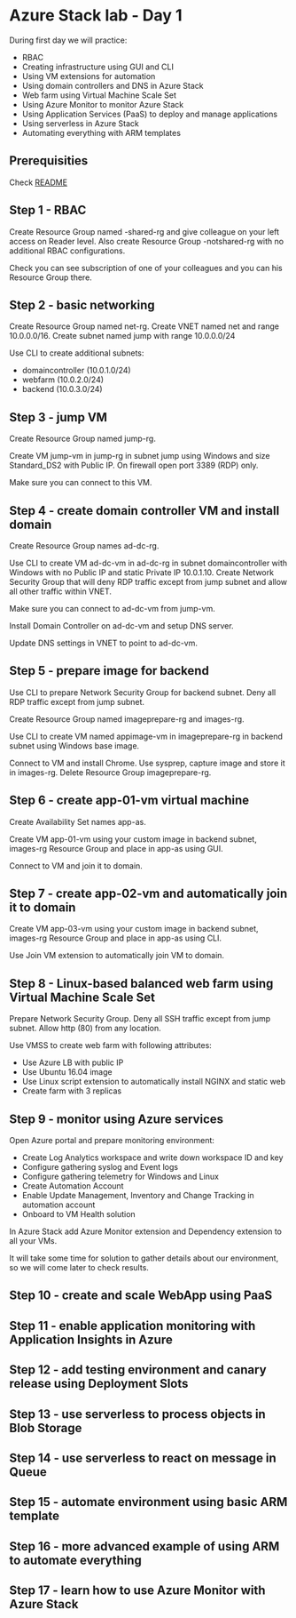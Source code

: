 # Azure Stack lab - Day 1
During first day we will practice:
- RBAC
- Creating infrastructure using GUI and CLI
- Using VM extensions for automation
- Using domain controllers and DNS in Azure Stack
- Web farm using Virtual Machine Scale Set
- Using Azure Monitor to monitor Azure Stack
- Using Application Services (PaaS) to deploy and manage applications
- Using serverless in Azure Stack
- Automating everything with ARM templates

## Prerequisities
Check [README](./README.md)

## Step 1 - RBAC
Create Resource Group named <yourname>-shared-rg and give colleague on your left access on Reader level. Also create Resource Group <yourname>-notshared-rg with no additional RBAC configurations.

Check you can see subscription of one of your colleagues and you can his Resource Group there.

## Step 2 - basic networking
Create Resource Group named net-rg.
Create VNET named net and range 10.0.0.0/16.
Create subnet named jump with range 10.0.0.0/24

Use CLI to create additional subnets:
- domaincontroller (10.0.1.0/24)
- webfarm (10.0.2.0/24)
- backend (10.0.3.0/24)

## Step 3 - jump VM
Create Resource Group named jump-rg.

Create VM jump-vm in jump-rg in subnet jump using Windows and size Standard_DS2 with Public IP. On firewall open port 3389 (RDP) only.

Make sure you can connect to this VM.

## Step 4 - create domain controller VM and install domain
Create Resource Group names ad-dc-rg.

Use CLI to create VM ad-dc-vm in ad-dc-rg in subnet domaincontroller with Windows with no Public IP and static Private IP 10.0.1.10. Create Network Security Group that will deny RDP traffic except from jump subnet and allow all other traffic within VNET.

Make sure you can connect to ad-dc-vm from jump-vm.

Install Domain Controller on ad-dc-vm and setup DNS server.

Update DNS settings in VNET to point to ad-dc-vm.

## Step 5 - prepare image for backend
Use CLI to prepare Network Security Group for backend subnet. Deny all RDP traffic except from jump subnet. 

Create Resource Group named imageprepare-rg and images-rg.

Use CLI to create VM named appimage-vm in imageprepare-rg in backend subnet using Windows base image.

Connect to VM and install Chrome. Use sysprep, capture image and store it in images-rg. Delete Resource Group imageprepare-rg.

## Step 6 - create app-01-vm virtual machine
Create Availability Set names app-as.

Create VM app-01-vm using your custom image in backend subnet, images-rg Resource Group and place in app-as using GUI.

Connect to VM and join it to domain.

## Step 7 - create app-02-vm and automatically join it to domain
Create VM app-03-vm using your custom image in backend subnet, images-rg Resource Group and place in app-as using CLI.

Use Join VM extension to automatically join VM to domain.

## Step 8 - Linux-based balanced web farm using Virtual Machine Scale Set
Prepare Network Security Group. Deny all SSH traffic except from jump subnet. Allow http (80) from any location.

Use VMSS to create web farm with following attributes:
- Use Azure LB with public IP
- Use Ubuntu 16.04 image
- Use Linux script extension to automatically install NGINX and static web
- Create farm with 3 replicas

## Step 9 - monitor using Azure services
Open Azure portal and prepare monitoring environment:
- Create Log Analytics workspace and write down workspace ID and key
- Configure gathering syslog and Event logs
- Configure gathering telemetry for Windows and Linux
- Create Automation Account
- Enable Update Management, Inventory and Change Tracking in automation account
- Onboard to VM Health solution

In Azure Stack add Azure Monitor extension and Dependency extension to all your VMs.

It will take some time for solution to gather details about our environment, so we will come later to check results.

## Step 10 - create and scale WebApp using PaaS

## Step 11 - enable application monitoring with Application Insights in Azure

## Step 12 - add testing environment and canary release using Deployment Slots

## Step 13 - use serverless to process objects in Blob Storage

## Step 14 - use serverless to react on message in Queue

## Step 15 - automate environment using basic ARM template

## Step 16 - more advanced example of using ARM to automate everything

## Step 17 - learn how to use Azure Monitor with Azure Stack